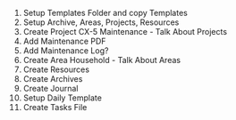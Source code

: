 1. Setup Templates Folder and copy Templates
2. Setup Archive, Areas, Projects, Resources
3. Create Project CX-5 Maintenance - Talk About Projects
6. Add Maintenance PDF
7. Add Maintenance Log?
8. Create Area Household - Talk About Areas
9. Create Resources
10. Create Archives
11. Create Journal
12. Setup Daily Template
13. Create Tasks File
